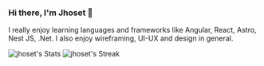 ### Hi there, I'm Jhoset 🙂

I really enjoy learning languages and frameworks like Angular, React, Astro, Nest JS, .Net.
I also enjoy wireframing, UI-UX and design in general.

![jhoset's Stats](https://github-readme-stats.vercel.app/api?username=jhoset&theme=tokyonight&show_icons=true&hide_border=true&count_private=true) ![jhoset's Streak](https://github-readme-streak-stats.herokuapp.com/?user=jhoset&theme=tokyonight&hide_border=true)

